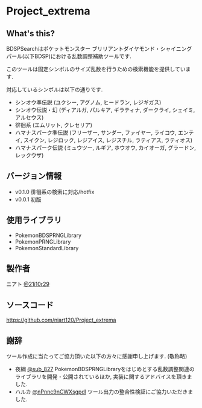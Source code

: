 # Project_extrema
## What's this?
BDSPSearchはポケットモンスター ブリリアントダイヤモンド・シャイニングパール(以下BDSP)における乱数調整補助ツールです.

このツールは固定シンボルのサイズ乱数を行うための検索機能を提供しています.

対応しているシンボルは以下の通りです.

- シンオウ準伝説 (ユクシー, アグノム, ヒードラン, レジギガス)
- シンオウ伝説・幻 (ディアルガ, パルキア, ギラティナ, ダークライ, シェイミ, アルセウス)
- 徘徊系 (エムリット, クレセリア)
- ハマナスパーク準伝説 (フリーザー, サンダー, ファイヤー, ライコウ, エンテイ, スイクン, レジロック, レジアイス, レジスチル, ラティアス, ラティオス)
- ハマナスパーク伝説 (ミュウツー, ルギア, ホウオウ, カイオーガ, グラードン, レックウザ)


## バージョン情報
- v0.1.0 徘徊系の検索に対応/hotfix
- v0.0.1 初版

## 使用ライブラリ
- PokemonBDSPRNGLibrary
- PokemonPRNGLibrary
- PokemonStandardLibrary

## 製作者
ニアト [@21i10r29](https://twitter.com/21i10r29)

## ソースコード
https://github.com/niart120/Project_extrema

## 謝辞
ツール作成に当たってご協力頂いた以下の方々に感謝申し上げます. (敬称略)

- 夜綱 [@sub_827](https://twitter.com/sub_827)
PokemonBDSPRNGLibraryをはじめとする乱数調整関連のライブラリを開発・公開されているほか, 実装に関するアドバイスを頂きました.
- ハルカ [@nPnnc9nCWXsgpdl](https://twitter.com/nPnnc9nCWXsgpdl)
ツール出力の整合性検証にご協力いただきました.
